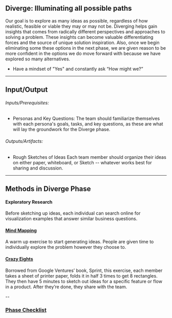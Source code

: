 ## Diverge: Illuminating all possible paths

Our goal is to explore as many ideas as possible, regardless of how
realistic, feasible or viable they may or may not be. Diverging helps gain insights that comes from radically
different perspectives and approaches to solving a problem. These insights
can become valuable differentiating forces and the source of unique solution
inspiration. Also, once we begin eliminating some these options in the next phase, we are given reason to be more confident in the options we do move forward with because we have explored so many alternatives.

* Have a mindset of "Yes" and constantly ask “How might we?”

---


## Input/Output

###### Inputs/Prerequisites:

* Personas and Key Questions: 
The team should familiarize themselves with each persona's goals, tasks, and key questions, as these are what will lay the groundwork for the Diverge phase. 

###### Outputs/Artifacts:

* Rough Sketches of Ideas
Each team member should organize their ideas on either paper, whiteboard, or Sketch -- whatever works best for sharing and discussion.

---

## Methods in Diverge Phase


#### Exploratory Research

Before sketching up ideas, each individual can search online for visualization examples that answer similar business questions.


#### [Mind Mapping](/3-Diverge/Methods/mind-mapping.md)
A warm up exercise to start generating ideas. People are given time to individually explore the problem however they choose to.


#### [Crazy Eights](../3-Diverge/Methods/crazy-8s.md)
Borrowed from Google Ventures’ book, Sprint, this exercise, each member takes a sheet of printer paper, folds it in half 3 times to get 8 rectangles. They then have 5 minutes to sketch out ideas for a specific feature or flow in a product. After they’re done, they share with the team.


--

### [Phase Checklist](../3-Diverge/Phase-3-Checklist.md)



